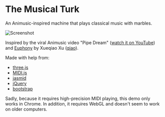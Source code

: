 The Musical Turk
====

An Animusic-inspired machine that plays classical music with marbles.

![Screenshot](https://github.com/ulyssecarion/turk/blob/master/screenshot.png?raw=true)

Inspired by the viral Animusic video "Pipe Dream" ([watch it on YouTube](http://www.youtube.com/watch?v=hyCIpKAIFyo)) and [Euphony](https://github.com/qiao/euphony) by Xueqiao Xu ([qiao](https://github.com/qiao)).

Made with help from:

* [three.js](https://github.com/mrdoob/three.js)
* [MIDI.js](http://mudcu.be/midi-js)
* [jasmid](https://github.com/gasman/jasmid)
* [jQuery](http://jquery.com)
* [bootstrap](http://twitter.github.com/bootstrap)

Sadly, because it requires high-precision MIDI playing, this demo only works in Chrome. In addition, it requires WebGL and doesn't seem to work on older computers.
